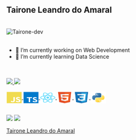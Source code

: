 ## Tairone Leandro do Amaral
 <br>
 <div>
  <img align="center" alt="Tairone-dev" height="250em" src="https://user-images.githubusercontent.com/70382532/138322189-2db8df52-9dcb-40a0-88a8-c365466bd33d.gif">
 </div>
 <br>

- 🔭 I’m currently working on Web Development
- 🌱 I’m currently learning Data Science
<br>
<br>
 <div>
  <a href="https://github.com/2006878">
  <img height="180em" src="https://github-readme-stats.vercel.app/api?username=2006878&show_icons=true&theme=dracula&include_all_commits=true&count_private=true"/>
  <img height="180em" src="https://github-readme-stats.vercel.app/api/top-langs/?username=2006878&layout=compact&langs_count=7&theme=dracula"/>
</div>
<div style="display: inline_block"><br>
  <img align="center" alt="Tairone-Js" height="30" width="40" src="https://raw.githubusercontent.com/devicons/devicon/master/icons/javascript/javascript-plain.svg">
  <img align="center" alt="Tairone-Ts" height="30" width="40" src="https://raw.githubusercontent.com/devicons/devicon/master/icons/typescript/typescript-plain.svg">
  <img align="center" alt="Tairone-React" height="30" width="40" src="https://raw.githubusercontent.com/devicons/devicon/master/icons/react/react-original.svg">
  <img align="center" alt="Tairone-HTML" height="30" width="40" src="https://raw.githubusercontent.com/devicons/devicon/master/icons/html5/html5-original.svg">
  <img align="center" alt="Tairone-CSS" height="30" width="40" src="https://raw.githubusercontent.com/devicons/devicon/master/icons/css3/css3-original.svg">
  <img align="center" alt="Tairone-Python" height="30" width="40" src="https://raw.githubusercontent.com/devicons/devicon/master/icons/python/python-original.svg">
 </div>
  
  ##
 
<div> 
  
  <a href = "mailto:2006878@aluno.univesp.br"><img src="https://img.shields.io/badge/-Gmail-%23333?style=for-the-badge&logo=gmail&logoColor=white" target="_blank"></a>
  <a href = "https://www.linkedin.com/in/tairone-amaral" target="_blank"><img src="https://img.shields.io/badge/-LinkedIn-%230077B5?style=for-the-badge&logo=linkedin&logoColor=white"></a>

</div>
<div class="badge-base LI-profile-badge" data-locale="pt_BR" data-size="medium" data-theme="dark" data-type="VERTICAL" data-vanity="tairone-amaral" data-version="v1">
  <a class="badge-base__link LI-simple-link" href="https://br.linkedin.com/in/tairone-amaral?trk=profile-badge">Tairone Leandro do Amaral</a>
</div>

              
